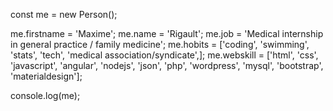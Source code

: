 const me = new Person();

me.firstname = 'Maxime';
me.name = 'Rigault';
me.job = 'Medical internship in general practice / family medicine';
me.hobits = ['coding', 'swimming', 'stats', 'tech', 'medical association/syndicate',];
me.webskill = ['html', 'css', 'javascript', 'angular', 'nodejs', 'json', 'php', 'wordpress', 'mysql', 'bootstrap', 'materialdesign'];

console.log(me);
